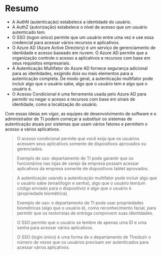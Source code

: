 # Resumo

- A AuthN (autenticação) estabelece a identidade do usuário.
- A AuthZ (autorização) estabelece o nível de acesso que um usuário autenticado tem.
- O SSO (logon único) permite que um usuário entre uma vez e use essa credencial para acessar vários recursos e aplicativos.
- O Azure AD (Azure Active Directory) é um serviço de gerenciamento de identidade e acesso baseado em nuvem. O Azure AD permite que a organização controle o acesso a aplicativos e recursos com base em seus requisitos empresariais.
- A Autenticação Multifator do Azure AD fornece segurança adicional para as identidades, exigindo dois ou mais elementos para a autenticação completa. De modo geral, a autenticação multifator pode incluir algo que o usuário sabe, algo que o usuário tem e algo que o usuário é.
- O Acesso Condicional é uma ferramenta usada pelo Azure AD para permitir ou negar o acesso a recursos com base em sinais de identidade, como a localização do usuário.

Com essas ideias em vigor, as equipes de desenvolvimento de software e o administrador de TI podem começar a substituir os sistemas de autenticação atuais por sistemas que usam vários fatores e permitem o acesso a vários aplicativos.

> O acesso condicional permite que você exija que os usuários acessem seus aplicativos somente de dispositivos aprovados ou gerenciados.
>
> Exemplo de uso: departamento de TI pode garantir que os funcionários nas lojas de varejo da empresa possam acessar aplicativos da empresa somente de dispositivos tablet aprovados.

> A autenticação usando a autenticação multifator pode incluir algo que o usuário sabe (email/login e senha), algo que o usuário tem(um código enviado para o dispositivo) e algo que o usuário é (propriedade biométrica).
>
> Exemplo de uso: o departamento de TI pode usar propriedades biométricas (algo que o usuário é), como reconhecimento facial, para permitir que os motoristas de entrega comprovem suas identidades.

> O SSO permite que o usuário se lembre de apenas uma ID e uma senha para acessar vários aplicativos.
>
> O SSO (login único) é uma forma de o departamento de TIreduzir o número de vezes que os usuários precisam ser autenticados para acessar vários aplicativos.
